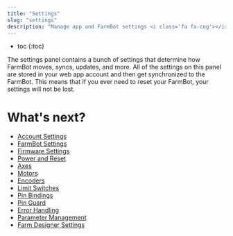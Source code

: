 ```yaml
---
title: "Settings"
slug: "settings"
description: "Manage app and FarmBot settings <i class='fa fa-cog'></i>\n[Open in the app](https://my.farm.bot/app/designer/settings)"
---
```


* toc
{:toc}

The settings panel contains a bunch of settings that determine how FarmBot moves, syncs, updates, and more. All of the settings on this panel are stored in your web app account and then get synchronized to the FarmBot. This means that if you ever need to reset your FarmBot, your settings will not be lost.

# What's next?

 * [Account Settings](../The-FarmBot-Web-App/settings/account-settings.md)
 * [FarmBot Settings](../The-FarmBot-Web-App/settings/farmbot-settings.md)
 * [Firmware Settings](../The-FarmBot-Web-App/settings/firmware-settings.md)
 * [Power and Reset](../The-FarmBot-Web-App/settings/power-and-reset.md)
 * [Axes](../The-FarmBot-Web-App/settings/axes.md)
 * [Motors](../The-FarmBot-Web-App/settings/motors.md)
 * [Encoders](../The-FarmBot-Web-App/settings/encoders.md)
 * [Limit Switches](../The-FarmBot-Web-App/settings/limit-switches.md)
 * [Pin Bindings](../The-FarmBot-Web-App/settings/pin-bindings.md)
 * [Pin Guard](../The-FarmBot-Web-App/settings/pin-guard.md)
 * [Error Handling](../The-FarmBot-Web-App/settings/error-handling.md)
 * [Parameter Management](../The-FarmBot-Web-App/settings/danger-zone.md)
 * [Farm Designer Settings](../The-FarmBot-Web-App/settings/farm-designer-settings.md)
